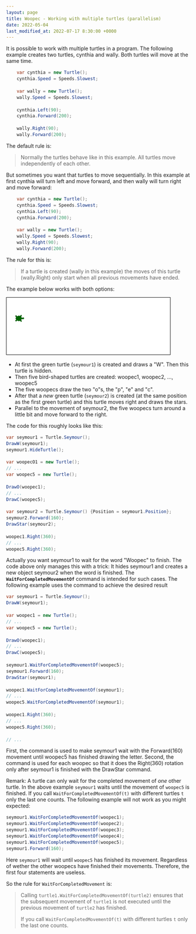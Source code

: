 ```yaml
---
layout: page
title: Woopec - Working with multiple turtles (parallelism)
date: 2022-05-04
last_modified_at: 2022-07-17 8:30:00 +0000
---
```


It is possible to work with multiple turtles in a program. The following example creates two turtles, cynthia and wally. Both turtles will move at the same time.  

```csharp
    var cynthia = new Turtle();
    cynthia.Speed = Speeds.Slowest;

    var wally = new Turtle();
    wally.Speed = Speeds.Slowest;

    cynthia.Left(90);
    cynthia.Forward(200);

    wally.Right(90);
    wally.Forward(200);
```

The default rule is:

> Normally the turtles behave like in this example. All turtles move independently of each other. 

But sometimes you want that turtles to move sequentially.  In this example at first cynthia will turn left and move forward, and then wally will turn right and move forward:

```csharp
    var cynthia = new Turtle();
    cynthia.Speed = Speeds.Slowest;
    cynthia.Left(90);
    cynthia.Forward(200);

    var wally = new Turtle();
    wally.Speed = Speeds.Slowest;
    wally.Right(90);
    wally.Forward(200);
```

The rule for this is: 

> If a turtle is created (wally in this example) the moves of this turtle (wally.Right) only start when all previous movements have ended. 

The example below works with both options:

![Woopec C# Turtle Graphics Animation Demo](WoopecAnimation.gif)

* At first the green turtle (`seymour1`) is created and draws a "W". Then this turtle is hidden.
* Then five bird-shaped turtles are created: woopec1, woopec2, ..., woopec5
* The five woopecs draw the two "o"s, the "p", "e" and "c".
* After that a *new* green turtle (`seymour2`) is created (at the same position as the first green turtle) and this turtle moves right and draws the stars.
* Parallel to the movement of seymour2, the five woopecs turn around a little bit and move forward to the right.

The code for this roughly looks like this:

```c#
var seymour1 = Turtle.Seymour();
DrawW(seymour1);
seymour1.HideTurtle();

var woopecO1 = new Turtle();
// ...
var woopec5 = new Turtle();

DrawO(woopec1);
// ...
DrawC(woopec5);

var seymour2 = Turtle.Seymour() {Position = seymour1.Position};
seymour2.Forward(160);
DrawStar(seymour2);

woopec1.Right(360); 
// ...
woopec5.Right(360);
```

Actually you want seymour1 to wait for the word "Woopec" to finish. The code above only manages this with a trick: It hides seymour1 and creates a new object seymour2 when the word is finished. The **`WaitForCompletedMovementOf`** command is intended for such cases. The following example uses the command to achieve the desired result

```c#
var seymour1 = Turtle.Seymour();
DrawW(seymour1);

var woopec1 = new Turtle();
// ...
var woopec5 = new Turtle();

DrawO(woopec1);
// ...
DrawC(woopec5);

seymour1.WaitForCompletedMovementOf(woopec5);
seymour1.Forward(160);
DrawStar(seymour1);

woopec1.WaitForCompletedMovementOf(seymour1);
// ...
woopec5.WaitForCompletedMovementOf(seymour1);

woopec1.Right(360); 
// ...
woopec5.Right(360);

// ...
```

First, the command is used to make seymour1 wait with the Forward(160) movement until woopec5 has finished drawing the letter. Second, the command is used for each woopec so that it does the Right(360) rotation only after seymour1 is finished with the DrawStar command.

Remark: A turtle can only wait for the completed movement of *one* other turtle. In the above example `seymour1` waits until the movement of `woopec5` is finished. If you call `WaitForCompletedMovementOf(t)` with different turtles `t` only the last one counts. The following example will not work as you might expected:

```c#
seymour1.WaitForCompletedMovementOf(woopec1);
seymour1.WaitForCompletedMovementOf(woopec2);
seymour1.WaitForCompletedMovementOf(woopec3);
seymour1.WaitForCompletedMovementOf(woopec4);
seymour1.WaitForCompletedMovementOf(woopec5);
seymour1.Forward(160);
```

Here `seymour1` will wait until `woopec5` has finished its movement. Regardless of wether the other woopecs have finished their movements. Therefore, the first four statements are useless.

So the rule for `WaitForCompletedMovement` is:

> Calling `turtle1.WaitForCompletedMovementOf(turtle2)` ensures that the subsequent movement of `turtle1` is not executed until the previous movement of `turtle2` has finished.
>
> If you call `WaitForCompletedMovementOf(t)` with different turtles `t` only the last one counts.




